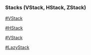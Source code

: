 ### Stacks (VStack, HStack, ZStack)

[#VStack](https://github.com/John-Mark01/learning-swift/blob/9e6adac905ae960b697b317d26284243d90a4909/VStack.md)

[#HStack]()

[#VStack]()

[#LazyStack]()
